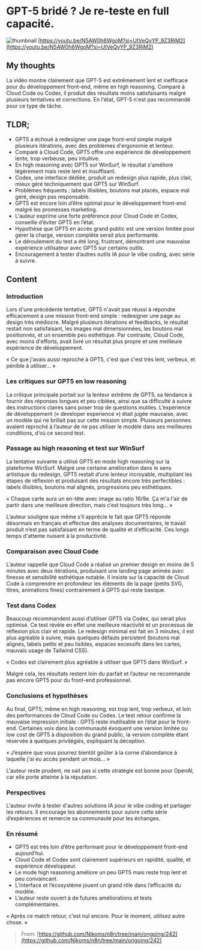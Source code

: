 # GPT-5 bridé ? Je re-teste en full capacité.
![thumbnail](https://i.ytimg.com/vi/N5AW0h6WgoM/maxresdefault.jpg)
[https://youtu.be/N5AW0h6WgoM?si=UtVeQyYP_9Z3RiM2](https://youtu.be/N5AW0h6WgoM?si=UtVeQyYP_9Z3RiM2)

## My thoughts

La vidéo montre clairement que GPT-5 est extrêmement lent et inefficace pour du développement front-end, même en high reasoning. Comparé à Cloud Code ou Codex, il produit des résultats moins satisfaisants malgré plusieurs tentatives et corrections. En l'état, GPT-5 n'est pas recommandé pour ce type de tâche.

## TLDR;
- GPT5 a échoué à redesigner une page front-end simple malgré plusieurs itérations, avec des problèmes d'ergonomie et lenteur.
- Comparé à Cloud Code, GPT5 offre une expérience de développement lente, trop verbeuse, peu intuitive.
- En high reasoning avec GPT5 sur WinSurf, le résultat s'améliore légèrement mais reste lent et insuffisant.
- Codex, une interface dédiée, produit un redesign plus rapide, plus clair, mieux géré techniquement que GPT5 sur WinSurf.
- Problèmes fréquents : labels illisibles, boutons mal placés, espace mal géré, design pas responsable.
- GPT5 est encore loin d’être optimal pour le développement front-end malgré les promesses marketing.
- L'auteur exprime une forte préférence pour Cloud Code et Codex, conseille d’éviter GPT5 en l’état.
- Hypothèse que GPT5 en accès grand public est une version limitée pour gérer la charge, version complète serait plus performante.
- Le déroulement du test a été long, frustrant, démontrant une mauvaise expérience utilisateur avec GPT5 sur certains outils.
- Encouragement à tester d’autres outils IA pour le vibe coding, avec série à suivre.



## Content

### Introduction
Lors d'une précédente tentative, GPT5 n'avait pas réussi à répondre efficacement à une mission front-end simple : redesigner une page au design très médiocre. Malgré plusieurs itérations et feedbacks, le résultat restait non satisfaisant, les images mal dimensionnées, les boutons mal positionnés, et un ensemble peu esthétique. Par contraste, Cloud Code, avec moins d'efforts, avait livré un résultat plus propre et une meilleure expérience de développement. 

« Ce que j'avais aussi reproché à GPT5, c'est que c'est très lent, verbeux, et pénible à utiliser... »

### Les critiques sur GPT5 en low reasoning
La critique principale portait sur la lenteur extrême de GPT5, sa tendance à fournir des réponses longues et peu ciblées, ainsi que sa difficulté à suivre des instructions claires sans poser trop de questions inutiles. L’expérience de développement (« developer experience ») était jugée mauvaise, avec un modèle qui ne brillait pas sur cette mission simple. Plusieurs personnes avaient reproché à l’auteur de ne pas utiliser le modèle dans ses meilleures conditions, d’où ce second test.

### Passage au high reasoning et test sur WinSurf
La tentative suivante a utilisé GPT5 en mode high reasoning sur la plateforme WinSurf. Malgré une certaine amélioration dans le sens artistique du redesign, GPT5 restait d’une lenteur incroyable, multipliant les étapes de réflexion et produisant des résultats encore très perfectibles : labels illisibles, boutons mal alignés, progressions peu esthétiques. 

« Chaque carte aura un en-tête avec image au ratio 16/9e. Ça m'a l'air de partir dans une meilleure direction, mais c’est toujours très long... »

L’auteur souligne que même s’il apprécie le fait que GPT5 réponde désormais en français et effectue des analyses documentaires, le travail produit n’est pas satisfaisant en terme de qualité et d’efficacité. Ces longs temps d'attente nuisent à la productivité.

### Comparaison avec Cloud Code
L’auteur rappelle que Cloud Code a réalisé un premier design en moins de 5 minutes avec deux itérations, produisant une landing page animée avec finesse et sensibilité esthétique notable. Il insiste sur la capacité de Cloud Code à comprendre en profondeur les éléments de la page (petits SVG, titres, animations fines) contrairement à GPT5 qui reste basique.

### Test dans Codex
Beaucoup recommandent aussi d’utiliser GPT5 via Codex, qui serait plus optimisé. Ce test révèle en effet une meilleure réactivité et un processus de réflexion plus clair et rapide. Le redesign minimal est fait en 3 minutes, il est plus agréable à suivre, mais quelques défauts persistent (boutons mal alignés, labels petits et peu lisibles, espaces excessifs dans les cartes, mauvais usage de Tailwind CSS). 

« Codex est clairement plus agréable à utiliser que GPT5 dans WinSurf. »

Malgré cela, les résultats restent loin du parfait et l’auteur ne recommande pas encore GPT5 pour du front-end professionnel.

### Conclusions et hypothèses
Au final, GPT5, même en high reasoning, est trop lent, trop verbeux, et loin des performances de Cloud Code ou Codex. Le test retour confirme la mauvaise impression initiale : GPT5 reste inutilisable en l’état pour le front-end. Certaines voix dans la communauté évoquent une version limitée ou low cost de GPT5 à disposition du grand public, la version complète étant réservée à quelques privilégiés, expliquant la déception. 

« J’espère que vous pourrez bientôt goûter à la corne d’abondance à laquelle j'ai eu accès pendant un mois... »

L'auteur reste prudent, ne sait pas si cette stratégie est bonne pour OpenAI, car elle porte atteinte à la réputation.

### Perspectives
L'auteur invite à tester d'autres solutions IA pour le vibe coding et partager les retours. Il encourage les abonnements pour suivre cette série d’expériences et remercie sa communauté pour les échanges.

### En résumé
- GPT5 est très loin d’être performant pour le développement front-end aujourd’hui.
- Cloud Code et Codex sont clairement supérieurs en rapidité, qualité, et expérience développeur.
- Le mode high reasoning améliore un peu GPT5 mais reste trop lent et peu convaincant.
- L’interface et l’écosystème jouent un grand rôle dans l’efficacité du modèle.
- L’auteur reste ouvert à de futures améliorations et tests complémentaires.

« Après ce match retour, c'est nul encore. Pour le moment, utilisez autre chose. »




> From: [https://github.com/Nikoms/n8n/tree/main/ongoing/242](https://github.com/Nikoms/n8n/tree/main/ongoing/242)